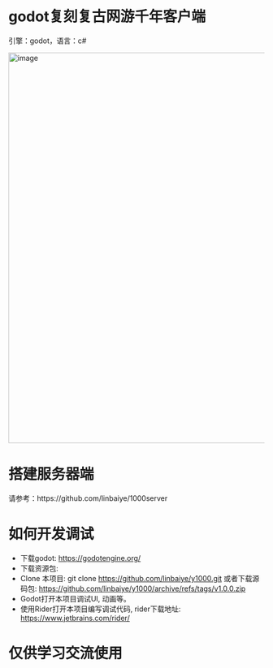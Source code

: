 #  godot复刻复古网游千年客户端
<p>引擎：godot，语言：c#</p>
<img width="770" alt="image" src="https://github.com/user-attachments/assets/116f98b6-7e3a-4de1-95f2-5f7a805584fd" />

# 搭建服务器端
<p>请参考：https://github.com/linbaiye/1000server</p>

# 如何开发调试
* 下载godot: https://godotengine.org/
* 下载资源包: 
* Clone 本项目: git clone https://github.com/linbaiye/y1000.git 或者下载源码包: https://github.com/linbaiye/y1000/archive/refs/tags/v1.0.0.zip
* Godot打开本项目调试UI, 动画等。
* 使用Rider打开本项目编写调试代码, rider下载地址: https://www.jetbrains.com/rider/

# 仅供学习交流使用
